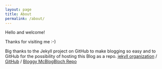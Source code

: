 ```yaml
---
layout: page
title: About
permalink: /about/
---
```


Hello and welcome!

Thanks for visiting me :-)

Big thanks to the Jekyll project on GitHub to make blogging so easy and to GitHub for the possibility of hosting this Blog as a repo.
[jekyll organization][jekyll-organization] /
[GitHub][GitHub] /
[Bloggy McBlogBloch Repo][BlogRepo]


[jekyll-organization]: https://github.com/jekyll
[GitHub]: https:github.com
[BlogRepo]: https://github.com/PillPall/pillpall.github.io
